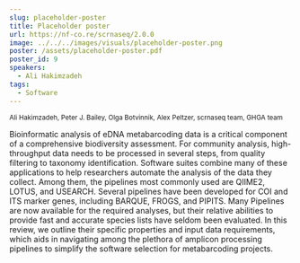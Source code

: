 ```yaml
---
slug: placeholder-poster
title: Placeholder poster
url: https://nf-co.re/scrnaseq/2.0.0
image: ../../../images/visuals/placeholder-poster.png
poster: /assets/placeholder-poster.pdf
poster_id: 9
speakers:
  - Ali Hakimzadeh
tags:
  - Software
---
```


<div className="mb-8">
  <small className="typo-small">
    Ali Hakimzadeh, Peter J. Bailey, Olga Botvinnik, Alex Peltzer, scrnaseq team, GHGA team
  </small>
</div>

Bioinformatic analysis of eDNA metabarcoding data is a critical component of a comprehensive biodiversity assessment. For community analysis, high-throughput data needs to be processed in several steps, from quality filtering to taxonomy identification. Software suites combine many of these applications to help researchers automate the analysis of the data they collect. Among them, the pipelines most commonly used are QIIME2, LOTUS, and USEARCH. Several pipelines have been developed for COI and ITS marker genes, including BARQUE, FROGS, and PIPITS. Many Pipelines are now available for the required analyses, but their relative abilities to provide fast and accurate species lists have seldom been evaluated. In this review, we outline their specific properties and input data requirements, which aids in navigating among the plethora of amplicon processing pipelines to simplify the software selection for metabarcoding projects.
